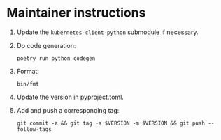 # Maintainer instructions

1. Update the `kubernetes-client-python` submodule if necessary.

2. Do code generation:

   ```
   poetry run python codegen
   ```

3. Format:

   ```
   bin/fmt
   ```

4. Update the version in pyproject.toml.

5. Add and push a corresponding tag:

   ```
   git commit -a && git tag -a $VERSION -m $VERSION && git push --follow-tags
   ```
